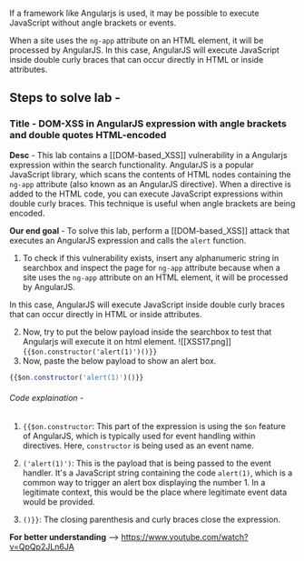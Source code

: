 If a framework like Angularjs is used, it may be possible to execute JavaScript without angle brackets or events.

When a site uses the `ng-app` attribute on an HTML element, it will be processed by AngularJS. In this case, AngularJS will execute JavaScript inside double curly braces that can occur directly in HTML or inside attributes.

## Steps to solve lab - 
### Title - DOM-XSS in AngularJS expression with angle brackets and double quotes HTML-encoded
**Desc** - This lab contains a [[DOM-based_XSS]] vulnerability in a Angularjs expression within the search functionality.
AngularJS is a popular JavaScript library, which scans the contents of HTML nodes containing the `ng-app` attribute (also known as an AngularJS directive). When a directive is added to the HTML code, you can execute JavaScript expressions within double curly braces. This technique is useful when angle brackets are being encoded.

**Our end goal** - To solve this lab, perform a [[DOM-based_XSS]] attack that executes an AngularJS expression and calls the `alert` function.

1.  To check if this vulnerability exists, insert any alphanumeric string in searchbox and inspect the page for `ng-app` attribute because when a site uses the `ng-app` attribute on an HTML element, it will be processed by AngularJS.

In this case, AngularJS will execute JavaScript inside double curly braces that can occur directly in HTML or inside attributes.

2. Now, try to put the below payload inside the searchbox to test that Angularjs will execute it on html element.
![[XSS17.png]]
`{{$on.constructor('alert(1)')()}}`
3. Now, paste the below payload to show an alert box.
```js
{{$on.constructor('alert(1)')()}}
```
###### Code explaination - 
1. `{{$on.constructor`: This part of the expression is using the `$on` feature of AngularJS, which is typically used for event handling within directives. Here, `constructor` is being used as an event name.
    
2. `('alert(1)')`: This is the payload that is being passed to the event handler. It's a JavaScript string containing the code `alert(1)`, which is a common way to trigger an alert box displaying the number 1. In a legitimate context, this would be the place where legitimate event data would be provided.
    
3. `()}}`: The closing parenthesis and curly braces close the expression.


**For better understanding** --> https://www.youtube.com/watch?v=QpQp2JLn6JA